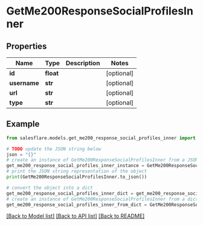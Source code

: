 # GetMe200ResponseSocialProfilesInner


## Properties

Name | Type | Description | Notes
------------ | ------------- | ------------- | -------------
**id** | **float** |  | [optional] 
**username** | **str** |  | [optional] 
**url** | **str** |  | [optional] 
**type** | **str** |  | [optional] 

## Example

```python
from salesflare.models.get_me200_response_social_profiles_inner import GetMe200ResponseSocialProfilesInner

# TODO update the JSON string below
json = "{}"
# create an instance of GetMe200ResponseSocialProfilesInner from a JSON string
get_me200_response_social_profiles_inner_instance = GetMe200ResponseSocialProfilesInner.from_json(json)
# print the JSON string representation of the object
print(GetMe200ResponseSocialProfilesInner.to_json())

# convert the object into a dict
get_me200_response_social_profiles_inner_dict = get_me200_response_social_profiles_inner_instance.to_dict()
# create an instance of GetMe200ResponseSocialProfilesInner from a dict
get_me200_response_social_profiles_inner_from_dict = GetMe200ResponseSocialProfilesInner.from_dict(get_me200_response_social_profiles_inner_dict)
```
[[Back to Model list]](../README.md#documentation-for-models) [[Back to API list]](../README.md#documentation-for-api-endpoints) [[Back to README]](../README.md)


